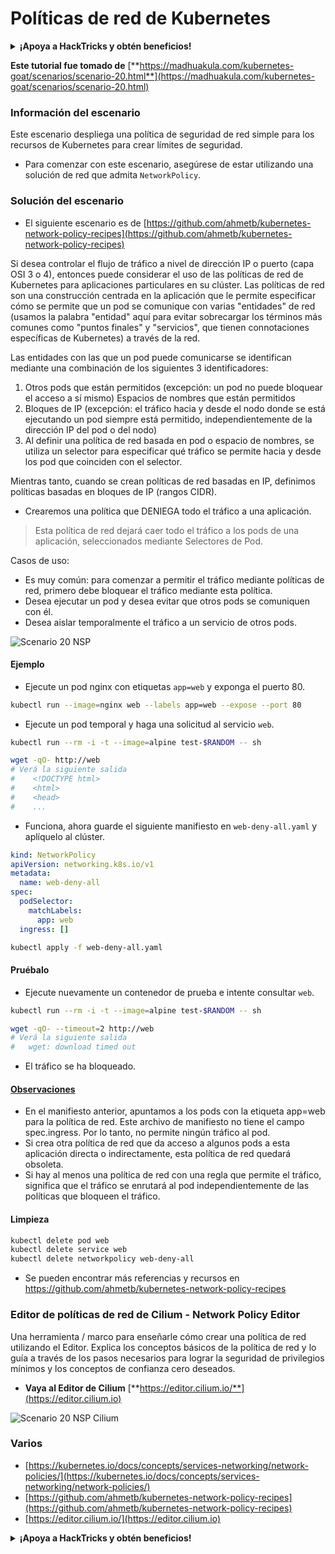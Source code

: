 # Políticas de red de Kubernetes

<details>

<summary><strong>¡Apoya a HackTricks y obtén beneficios!</strong></summary>

* Si quieres ver a tu **empresa anunciada en HackTricks** o si quieres acceder a la **última versión de PEASS o descargar HackTricks en PDF** ¡Consulta los [**PLANES DE SUSCRIPCIÓN**](https://github.com/sponsors/carlospolop)!
* Obtén el [**oficial PEASS & HackTricks swag**](https://peass.creator-spring.com)
* Descubre [**The PEASS Family**](https://opensea.io/collection/the-peass-family), nuestra colección de exclusivos [**NFTs**](https://opensea.io/collection/the-peass-family)
* **Únete al** 💬 [**grupo de Discord**](https://discord.gg/hRep4RUj7f) o al [**grupo de telegram**](https://t.me/peass) o **sígueme** en **Twitter** 🐦 [**@carlospolopm**](https://twitter.com/carlospolopm).

* **Comparte tus trucos de hacking enviando PR a los repositorios de** [**HackTricks**](https://github.com/carlospolop/hacktricks) y [**HackTricks Cloud**](https://github.com/carlospolop/hacktricks-cloud).

</details>

**Este tutorial fue tomado de** [**https://madhuakula.com/kubernetes-goat/scenarios/scenario-20.html**](https://madhuakula.com/kubernetes-goat/scenarios/scenario-20.html)

### Información del escenario

Este escenario despliega una política de seguridad de red simple para los recursos de Kubernetes para crear límites de seguridad.

* Para comenzar con este escenario, asegúrese de estar utilizando una solución de red que admita `NetworkPolicy`.

### Solución del escenario

* El siguiente escenario es de [https://github.com/ahmetb/kubernetes-network-policy-recipes](https://github.com/ahmetb/kubernetes-network-policy-recipes)

Si desea controlar el flujo de tráfico a nivel de dirección IP o puerto (capa OSI 3 o 4), entonces puede considerar el uso de las políticas de red de Kubernetes para aplicaciones particulares en su clúster. Las políticas de red son una construcción centrada en la aplicación que le permite especificar cómo se permite que un pod se comunique con varias "entidades" de red (usamos la palabra "entidad" aquí para evitar sobrecargar los términos más comunes como "puntos finales" y "servicios", que tienen connotaciones específicas de Kubernetes) a través de la red.

Las entidades con las que un pod puede comunicarse se identifican mediante una combinación de los siguientes 3 identificadores:

1. Otros pods que están permitidos (excepción: un pod no puede bloquear el acceso a sí mismo) Espacios de nombres que están permitidos
2. Bloques de IP (excepción: el tráfico hacia y desde el nodo donde se está ejecutando un pod siempre está permitido, independientemente de la dirección IP del pod o del nodo)
3. Al definir una política de red basada en pod o espacio de nombres, se utiliza un selector para especificar qué tráfico se permite hacia y desde los pod que coinciden con el selector.

Mientras tanto, cuando se crean políticas de red basadas en IP, definimos políticas basadas en bloques de IP (rangos CIDR).

* Crearemos una política que DENIEGA todo el tráfico a una aplicación.

> Esta política de red dejará caer todo el tráfico a los pods de una aplicación, seleccionados mediante Selectores de Pod.

Casos de uso:

* Es muy común: para comenzar a permitir el tráfico mediante políticas de red, primero debe bloquear el tráfico mediante esta política.
* Desea ejecutar un pod y desea evitar que otros pods se comuniquen con él.
* Desea aislar temporalmente el tráfico a un servicio de otros pods.

![Scenario 20 NSP](https://madhuakula.com/kubernetes-goat/scenarios/images/sc-20-1.gif)

#### Ejemplo

* Ejecute un pod nginx con etiquetas `app=web` y exponga el puerto 80.

```bash
kubectl run --image=nginx web --labels app=web --expose --port 80
```

* Ejecute un pod temporal y haga una solicitud al servicio `web`.

```bash
kubectl run --rm -i -t --image=alpine test-$RANDOM -- sh
```

```bash
wget -qO- http://web
# Verá la siguiente salida
#    <!DOCTYPE html>
#    <html>
#    <head>
#    ...
```

* Funciona, ahora guarde el siguiente manifiesto en `web-deny-all.yaml` y aplíquelo al clúster.

```yaml
kind: NetworkPolicy
apiVersion: networking.k8s.io/v1
metadata:
  name: web-deny-all
spec:
  podSelector:
    matchLabels:
      app: web
  ingress: []
```

```bash
kubectl apply -f web-deny-all.yaml
```

#### Pruébalo

* Ejecute nuevamente un contenedor de prueba e intente consultar `web`.

```bash
kubectl run --rm -i -t --image=alpine test-$RANDOM -- sh
```

```bash
wget -qO- --timeout=2 http://web
# Verá la siguiente salida
#   wget: download timed out
```

* El tráfico se ha bloqueado.

#### [Observaciones](https://madhuakula.com/kubernetes-goat/scenarios/scenario-20.html#remarks)

* En el manifiesto anterior, apuntamos a los pods con la etiqueta app=web para la política de red. Este archivo de manifiesto no tiene el campo spec.ingress. Por lo tanto, no permite ningún tráfico al pod.
* Si crea otra política de red que da acceso a algunos pods a esta aplicación directa o indirectamente, esta política de red quedará obsoleta.
* Si hay al menos una política de red con una regla que permite el tráfico, significa que el tráfico se enrutará al pod independientemente de las políticas que bloqueen el tráfico.

#### Limpieza

```bash
kubectl delete pod web
kubectl delete service web
kubectl delete networkpolicy web-deny-all
```

* Se pueden encontrar más referencias y recursos en https://github.com/ahmetb/kubernetes-network-policy-recipes

### Editor de políticas de red de Cilium - Network Policy Editor

Una herramienta / marco para enseñarle cómo crear una política de red utilizando el Editor. Explica los conceptos básicos de la política de red y lo guía a través de los pasos necesarios para lograr la seguridad de privilegios mínimos y los conceptos de confianza cero deseados.

* **Vaya al Editor de Cilium** [**https://editor.cilium.io/**](https://editor.cilium.io)

![Scenario 20 NSP Cilium](https://madhuakula.com/kubernetes-goat/scenarios/images/sc-20-2.png)

### Varios

* [https://kubernetes.io/docs/concepts/services-networking/network-policies/](https://kubernetes.io/docs/concepts/services-networking/network-policies/)
* [https://github.com/ahmetb/kubernetes-network-policy-recipes](https://github.com/ahmetb/kubernetes-network-policy-recipes)
* [https://editor.cilium.io/](https://editor.cilium.io)

<details>

<summary><strong>¡Apoya a HackTricks y obtén beneficios!</strong></summary>

* Si quieres ver a tu **empresa anunciada en HackTricks** o si quieres acceder a la **última versión de PEASS o descargar HackTricks en PDF** ¡Consulta los [**PLANES DE SUSCRIPCIÓN**](https://github.com/sponsors/carlospolop)!
* Obtén el [**oficial PEASS & HackTricks swag**](https://peass.creator-spring.com)
* Descubre [**The PEASS Family**](https://opensea.io/collection/the-peass-family), nuestra colección de exclusivos [**NFTs**](https://opensea.io/collection/the-peass-family)
* **Únete al** 💬 [**grupo de Discord**](https://discord.gg/hRep4RUj7f) o al [**grupo de telegram**](https://t.me/peass) o **sígueme** en **Twitter** 🐦 [**@carlospolopm**](https://twitter.com/carlospolopm).

* **Comparte tus trucos de hacking enviando PR a los repositorios de** [**HackTricks**](https://github.com/carlospolop/hacktricks) y [**HackTricks Cloud**](https://github.com/carlospolop/hacktricks-cloud).

</details>
